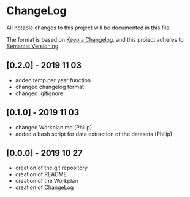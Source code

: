 # ChangeLog

All notable changes to this project will be documented in this file.

The format is based on [Keep a Changelog](https://keepachangelog.com/en/1.0.0/),
and this project adheres to [Semantic Versioning](https://semver.org/spec/v2.0.0.html).


## [0.2.0] - 2019 11 03
- added temp per year function
- changed changelog format
- changed .gitignore

## [0.1.0] - 2019 11 03
- changed Workplan.md (Philip)
- added a bash script for data extraction of the datasets (Philip)

## [0.0.0] - 2019 10 27
- creation of the git repository
- creation of README
- creation of the Workplan
- creation of ChangeLog
